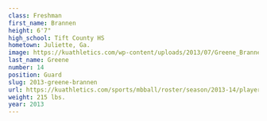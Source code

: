 ```yaml
---
class: Freshman
first_name: Brannen
height: 6'7"
high_school: Tift County HS
hometown: Juliette, Ga.
image: https://kuathletics.com/wp-content/uploads/2013/07/Greene_Brannen_07112013.jpg
last_name: Greene
number: 14
position: Guard
slug: 2013-greene-brannen
url: https://kuathletics.com/sports/mbball/roster/season/2013-14/player/brannen-greene/
weight: 215 lbs.
year: 2013
---
```

